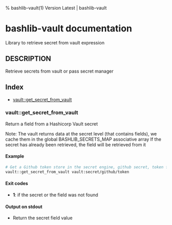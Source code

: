 % bashlib-vault(1) Version Latest | bashlib-vault
# bashlib-vault documentation

Library to retrieve secret from vault expression

## DESCRIPTION

Retrieve secrets from vault or pass secret manager

## Index

* [vault::get_secret_from_vault](#vaultget_secret_from_vault)

### vault::get_secret_from_vault

Return a field from a Hashicorp Vault secret

Note: The vault returns data at the secret level (that contains fields),
we cache them in the global BASHLIB_SECRETS_MAP associative array
If the secret has already been retrieved, the field will be retrieved from it

#### Example

```bash
# Get a Github token store in the secret engine, github secret, token field
vault::get_secret_from_vault vault:secret/github/token
```

#### Exit codes

* **1**: if the secret or the field was not found

#### Output on stdout

* Return the secret field value

